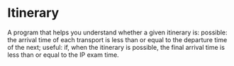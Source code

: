 # Itinerary
 A program that helps you understand whether a given itinerary is: possible: the arrival time of each transport is less than or equal to the departure time of the next; useful: if, when the itinerary is possible, the final arrival time is less than or equal to the IP exam time.
